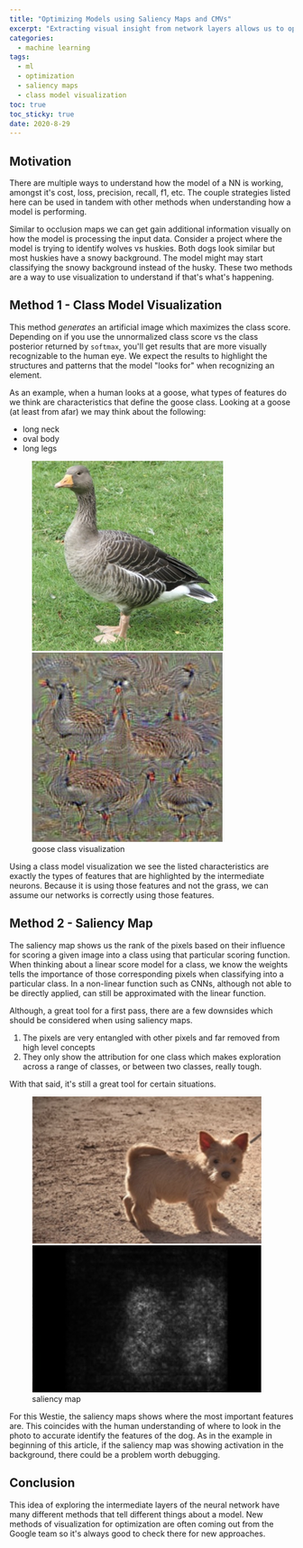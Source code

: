 ```yaml
---
title: "Optimizing Models using Saliency Maps and CMVs" 
excerpt: "Extracting visual insight from network layers allows us to optimize and investigate our models"
categories:
  - machine learning
tags:
  - ml
  - optimization
  - saliency maps
  - class model visualization
toc: true
toc_sticky: true
date: 2020-8-29
---
```


## Motivation
There are multiple ways to understand how the model of a NN is working, amongst it's cost, loss, precision, recall, f1, etc. The couple strategies listed here can be used in tandem with other methods when understanding how a model is performing.

Similar to occlusion maps we can get gain additional information visually on how the model is processing the input data. Consider a project where the model is trying to identify wolves vs huskies. Both dogs look similar but most huskies have a snowy background. The model might may start classifying the snowy background instead of the husky. These two methods are a way to use visualization to understand if that's what's happening.

## Method 1 - Class Model Visualization
This method *generates* an artificial image which maximizes the class score. Depending on if you use the unnormalized class score vs the class posterior returned by `softmax`, you'll get results that are more visually recognizable to the human eye. We expect the results to highlight the structures and patterns that the model "looks for" when recognizing an element.

As an example, when a human looks at a goose, what types of features do we think are characteristics that define the goose class. Looking at a goose (at least from afar) we may think about the following:
- long neck
- oval body
- long legs

<figure class='half'>
  <a href='/assets/posts/understanding-models-through-visualization/goosenorm.jpg'><img src='/assets/posts/understanding-models-through-visualization/goosenorm.jpg'></a>
  <a href='/assets/posts/understanding-models-through-visualization/gooseconvnet.jpg'><img src='/assets/posts/understanding-models-through-visualization/gooseconvnet.jpg'></a>
  <figcaption>goose class visualization</figcaption>
</figure>

Using a class model visualization we see the listed characteristics are exactly the types of features that are highlighted by the intermediate neurons. Because it is using those features and not the grass, we can assume our networks is correctly using those features.

## Method 2 - Saliency Map
The saliency map shows us the rank of the pixels based on their influence for scoring a given image into a class using that particular scoring function. When thinking about a linear score model for a class, we know the weights tells the importance of those corresponding pixels when classifying into a particular class. In a non-linear function such as CNNs, although not able to be directly applied, can still be approximated with the linear function.

Although, a great tool for a first pass, there are a few downsides which should be considered when using saliency maps.
1. The pixels are very entangled with other pixels and far removed from high level concepts
2. They only show the attribution for one class which makes exploration across a range of classes, or between two classes, really tough.

With that said, it's still a great tool for certain situations.

<figure class='half'>
  <a href='/assets/posts/understanding-models-through-visualization/westienorm.jpg'><img src='/assets/posts/understanding-models-through-visualization/westienorm.jpg'></a>
  <a href='/assets/posts/understanding-models-through-visualization/westiemap.jpg'><img src='/assets/posts/understanding-models-through-visualization/westiemap.jpg'></a>
  <figcaption>saliency map</figcaption>
</figure>
For this Westie, the saliency maps shows where the most important features are. This coincides with the human understanding of where to look in the photo to accurate identify the features of the dog. As in the example in beginning of this article, if the saliency map was showing activation in the background, there could be a problem worth debugging.

## Conclusion
This idea of exploring the intermediate layers of the neural network have many different methods that tell different things about a model. New methods of visualization for optimization are often coming out from the Google team so it's always good to check there for new approaches.